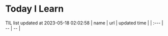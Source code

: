 # Today I Learn 
TIL list updated at 2023-05-18 02:02:58
| name | url | updated time |
| :--- | -- | -- |
